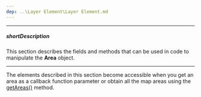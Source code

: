 ```yaml
---
dep: ..\Layer Element\Layer Element.md
---
```

---
##### shortDescription
This section describes the fields and methods that can be used in code to manipulate the **Area** object.

---
The elements described in this section become accessible when you get an area as a callback function parameter or obtain all the map areas using the [getAreas()](/api-reference/20%20Data%20Visualization%20Widgets/dxVectorMap/3%20Methods/getAreas().md '/Documentation/ApiReference/Data_Visualization_Widgets/dxVectorMap/Methods/#getAreas') method.